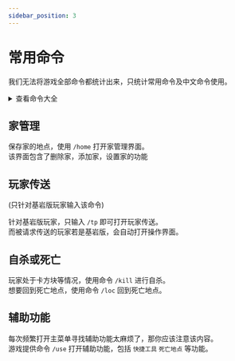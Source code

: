 ```yaml
---
sidebar_position: 3
---
```


# 常用命令

我们无法将游戏全部命令都统计出来，只统计常用命令及中文命令使用。

<details>
<summary>查看命令大全</summary>
    
1. 传送界面：   
    - 输入中文 `开传送` 执行效果  

2. 返回死亡：   
    - 输入中文 `死亡点` 执行效果  
    
3. 辅助功能：   
    - 输入中文 `辅助类` 执行效果  

4. 个人信息：   
    - 输入中文 `看信息` 执行效果  

5. 签到界面：   
    - 输入中文 `看签到` 执行效果  

6. 全体传送：   
    - 请求全体在线玩家传送该位置
    - 输入中文 `全体传送` 执行效果
   
</details>


## 家管理

保存家的地点，使用 `/home` 打开家管理界面。  
该界面包含了删除家，添加家，设置家的功能

## 玩家传送

(只针对基岩版玩家输入该命令)

针对基岩版玩家，只输入 `/tp` 即可打开玩家传送。  
而被请求传送的玩家若是基岩版，会自动打开操作界面。


## 自杀或死亡

玩家处于卡方块等情况，使用命令 `/kill` 进行自杀。  
想要回到死亡地点，使用命令 `/loc` 回到死亡地点。

## 辅助功能

每次频繁打开主菜单寻找辅助功能太麻烦了，那你应该注意该内容。  
游戏提供命令 `/use` 打开辅助功能，包括 `快捷工具` `死亡地点` 等功能。
